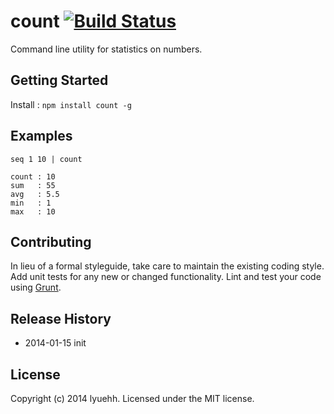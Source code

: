 # count [![Build Status](https://secure.travis-ci.org/lyuehh/count.png?branch=master)](http://travis-ci.org/lyuehh/count)

Command line utility for statistics on numbers.

## Getting Started
Install : `npm install count -g`

## Examples

```
seq 1 10 | count
```

```
count : 10
sum   : 55
avg   : 5.5
min   : 1
max   : 10
```

## Contributing
In lieu of a formal styleguide, take care to maintain the existing coding style. Add unit tests for any new or changed functionality. Lint and test your code using [Grunt](http://gruntjs.com/).

## Release History
* 2014-01-15 init

## License
Copyright (c) 2014 lyuehh. Licensed under the MIT license.
